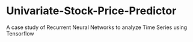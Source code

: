 # Univariate-Stock-Price-Predictor
A case study of Recurrent Neural Networks to analyze Time Series using Tensorflow
